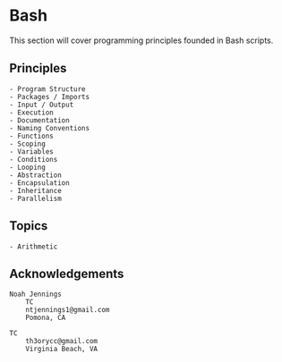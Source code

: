 # Bash

This section will cover programming principles founded in Bash scripts. 

## Principles 

    - Program Structure
    - Packages / Imports
    - Input / Output
    - Execution   
    - Documentation 
    - Naming Conventions 
    - Functions
    - Scoping
    - Variables 
    - Conditions
    - Looping  
    - Abstraction 
    - Encapsulation 
    - Inheritance 
    - Parallelism  

## Topics

    - Arithmetic 
    
## Acknowledgements

    Noah Jennings 
        TC 
        ntjennings1@gmail.com
        Pomona, CA
        
    TC 
        th3orycc@gmail.com
        Virginia Beach, VA
